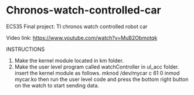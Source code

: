 # Chronos-watch-controlled-car

EC535 Final project: TI chronos watch controlled robot car

Video link: https://www.youtube.com/watch?v=MuB2Obmotqk

INSTRUCTIONS

1. Make the kernel module located in km folder. 
2. Make the user level program called watchController in ul_acc folder. 
	insert the kernel module as follows.
	mknod /dev/mycar c 61 0
	inmod mycar.ko
then run the user level code and press the bottom right button on the watch to start sending data. 
